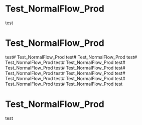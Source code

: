 # Test_NormalFlow_Prod
test
# Test_NormalFlow_Prod
test# Test_NormalFlow_Prod
test# Test_NormalFlow_Prod
test# Test_NormalFlow_Prod
test# Test_NormalFlow_Prod
test# Test_NormalFlow_Prod
test# Test_NormalFlow_Prod
test# Test_NormalFlow_Prod
test# Test_NormalFlow_Prod
test# Test_NormalFlow_Prod
test# Test_NormalFlow_Prod
test# Test_NormalFlow_Prod
test# Test_NormalFlow_Prod
test
# Test_NormalFlow_Prod
test

